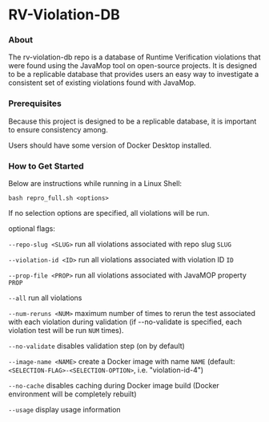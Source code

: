 # RV-Violation-DB  

### About
The rv-violation-db repo is a database of Runtime Verification violations that were found using the JavaMop tool on open-source projects. It is designed to be a replicable database that provides users an easy way to investigate a consistent set of existing violations found with JavaMop. 

### Prerequisites
Because this project is designed to be a replicable database, it is important to ensure consistency among. 

Users should have some version of Docker Desktop installed.

### How to Get Started

Below are instructions while running in a Linux Shell:

`bash repro_full.sh <options>`

If no selection options are specified, all violations will be run.


optional flags:

`--repo-slug <SLUG>` run all violations associated with repo slug `SLUG`

`--violation-id <ID>` run all violations associated with violation ID `ID`

`--prop-file <PROP>` run all violations associated with JavaMOP property `PROP`

`--all` run all violations


`--num-reruns <NUM>` maximum number of times to rerun the test associated with each violation during validation (if --no-validate is specified, 
each violation test will be run `NUM` times).

`--no-validate` disables validation step (on by default)


`--image-name <NAME>` create a Docker image with name `NAME` (default: `<SELECTION-FLAG>-<SELECTION-OPTION>`, i.e. "violation-id-4")

`--no-cache` disables caching during Docker image build (Docker environment will be completely rebuilt)


`--usage` display usage information
